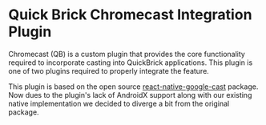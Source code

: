 # Quick Brick Chromecast Integration Plugin

Chromecast (QB) is a custom plugin that provides the core functionality required to incorporate casting into QuickBrick applications. This plugin is one of two plugins required to properly integrate the feature.

This plugin is based on the open source [react-native-google-cast](https://www.npmjs.com/package/react-native-google-cast) package. Now dues to the plugin's lack of AndroidX support along with our existing native implementation we decided to diverge a bit from the original package.
